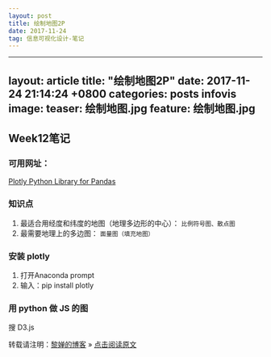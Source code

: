```yaml
---
layout: post
title: 绘制地图2P
date: 2017-11-24
tag: 信息可视化设计-笔记
--- 
```

---
layout: article
title:  "绘制地图2P"
date:   2017-11-24 21:14:24 +0800
categories: posts infovis
image:
  teaser: 绘制地图.jpg
  feature: 绘制地图.jpg
---
## Week12笔记

### 可用网址：
[Plotly Python Library for Pandas](http://plot.ly/pandas/#maps)

### 知识点
1. 最适合用经度和纬度的地图（地理多边形的中心）：
`比例符号图、散点图`
2. 最需要地理上的多边图：
`面量图（填充地图）`

### 安装 plotly
1. 打开Anaconda prompt
2. 输入：pip install plotly

### 用 python 做 JS 的图
搜 D3.js


转载请注明：[黎婵的博客](https://cherrylichan.github.io/) » [点击阅读原文](https://cherrylichan.github.io/2017/11/Week12_绘制地图:Pandas,Plotly/)




